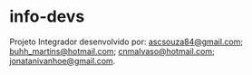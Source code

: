# info-devs

Projeto Integrador desenvolvido por: 
ascsouza84@gmail.com; 
buhh_martins@hotmail.com; 
cnmalvaso@hotmail.com; 
jonatanivanhoe@gmail.com.
